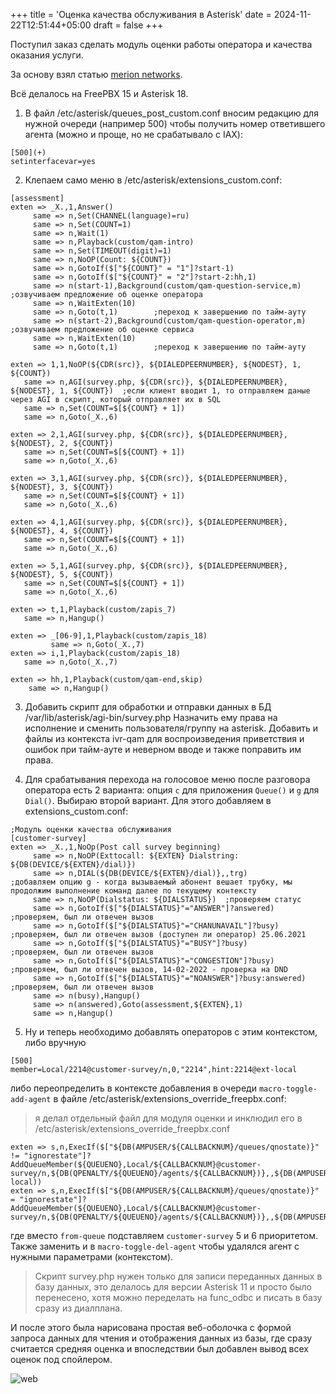 +++
title = 'Оценка качества обслуживания в Asterisk'
date = 2024-11-22T12:51:44+05:00
draft = false
+++

Поступил заказ сделать модуль оценки работы оператора и качества оказания услуги.

За основу взял статью [merion networks](https://dzen.ru/a/W_ZfFFGEzACpkDVw).

Всё делалось на FreePBX 15 и Asterisk 18.

1. В файл /etc/asterisk/queues_post_custom.conf вносим редакцию для нужной очереди (например 500) чтобы получить номер ответившего агента (можно и проще, но не срабатывало с IAX):

```
[500](+)
setinterfacevar=yes
```
2. Клепаем само меню в /etc/asterisk/extensions_custom.conf:

```
[assessment]
exten => _X.,1,Answer()
     same => n,Set(CHANNEL(language)=ru)
     same => n,Set(COUNT=1)
     same => n,Wait(1)
     same => n,Playback(custom/qam-intro)
     same => n,Set(TIMEOUT(digit)=1)
     same => n,NoOP(Count: ${COUNT})
     same => n,GotoIf($["${COUNT}" = "1"]?start-1)
     same => n,GotoIf($["${COUNT}" = "2"]?start-2:hh,1)
     same => n(start-1),Background(custom/qam-question-service,m)       ;озвучиваем предложение об оценке оператора
     same => n,WaitExten(10)
     same => n,Goto(t,1)        ;переход к завершению по тайм-ауту
     same => n(start-2),Background(custom/qam-question-operator,m)      ;озвучиваем предложение об оценке сервиса
     same => n,WaitExten(10)
     same => n,Goto(t,1)        ;переход к завершению по тайм-ауту

exten => 1,1,NoOP(${CDR(src)}, ${DIALEDPEERNUMBER}, ${NODEST}, 1, ${COUNT})
   same => n,AGI(survey.php, ${CDR(src)}, ${DIALEDPEERNUMBER}, ${NODEST}, 1, ${COUNT})  ;если клиент вводит 1, то отправляем даные через AGI в скрипт, который отправляет их в SQL
   same => n,Set(COUNT=$[${COUNT} + 1])
   same => n,Goto(_X.,6)

exten => 2,1,AGI(survey.php, ${CDR(src)}, ${DIALEDPEERNUMBER}, ${NODEST}, 2, ${COUNT})
   same => n,Set(COUNT=$[${COUNT} + 1])
   same => n,Goto(_X.,6)

exten => 3,1,AGI(survey.php, ${CDR(src)}, ${DIALEDPEERNUMBER}, ${NODEST}, 3, ${COUNT})
   same => n,Set(COUNT=$[${COUNT} + 1])
   same => n,Goto(_X.,6)

exten => 4,1,AGI(survey.php, ${CDR(src)}, ${DIALEDPEERNUMBER}, ${NODEST}, 4, ${COUNT})
   same => n,Set(COUNT=$[${COUNT} + 1])
   same => n,Goto(_X.,6)

exten => 5,1,AGI(survey.php, ${CDR(src)}, ${DIALEDPEERNUMBER}, ${NODEST}, 5, ${COUNT})
   same => n,Set(COUNT=$[${COUNT} + 1])
   same => n,Goto(_X.,6)

exten => t,1,Playback(custom/zapis_7)
   same => n,Hangup()

exten => _[06-9],1,Playback(custom/zapis_18)
         same => n,Goto(_X.,7)
exten => i,1,Playback(custom/zapis_18)
   same => n,Goto(_X.,7)

exten => hh,1,Playback(custom/qam-end,skip)
    same => n,Hangup()
```

3. Добавить скрипт для обработки и отправки данных в БД /var/lib/asterisk/agi-bin/survey.php
Назначить ему права на исполнение и сменить пользователя/группу на asterisk.
Добавить и файлы из контекста ivr-qam для воспроизведения приветствия и ошибок при тайм-ауте и неверном вводе и также поправить им права.

4. Для срабатывания перехода на голосовое меню после разговора оператора есть 2 варианта: опция `c` для приложения `Queue()` и `g` для `Dial()`.
Выбираю второй вариант. Для этого добавляем в extensions_custom.conf:

```
;Модуль оценки качества обслуживания
[customer-survey]
exten => _X.,1,NoOp(Post call survey beginning)
     same => n,NoOP(Exttocall: ${EXTEN} Dialstring: ${DB(DEVICE/${EXTEN}/dial)})
     same => n,DIAL(${DB(DEVICE/${EXTEN}/dial)},,trg)           ;добавляем опцию g - когда вызываемый абонент вешает трубку, мы продолжим выполнение команд далее по текущему контексту
     same => n,NoOP(Dialstatus: ${DIALSTATUS})  ;проверяем статус
     same => n,GotoIf($["${DIALSTATUS}"="ANSWER"]?answered)     ;проверяем, был ли отвечен вызов
     same => n,GotoIf($["${DIALSTATUS}"="CHANUNAVAIL"]?busy)    ;проверяем, был ли отвечен вызов (доступен ли оператор) 25.06.2021
     same => n,GotoIf($["${DIALSTATUS}"="BUSY"]?busy)           ;проверяем, был ли отвечен вызов
     same => n,GotoIf($["${DIALSTATUS}"="CONGESTION"]?busy)             ;проверяем, был ли отвечен вызов, 14-02-2022 - проверка на DND
     same => n,GotoIf($["${DIALSTATUS}"="NOANSWER"]?busy:answered)      ;проверяем, был ли отвечен вызов
     same => n(busy),Hangup()
     same => n(answered),Goto(assessment,${EXTEN},1)
     same => n,Hangup()
```

5. Ну и теперь необходимо добавлять операторов с этим контекстом, либо вручную

```
[500]
member=Local/2214@customer-survey/n,0,"2214",hint:2214@ext-local
```

либо переопределить в контексте добавления в очереди `macro-toggle-add-agent` в файле /etc/asterisk/extensions_override_freepbx.conf:

> я делал отдельный файл для модуля оценки и инклюдил его в /etc/asterisk/extensions_override_freepbx.conf

```
exten => s,n,ExecIf($["${DB(AMPUSER/${CALLBACKNUM}/queues/qnostate)}" != "ignorestate"]?AddQueueMember(${QUEUENO},Local/${CALLBACKNUM}@customer-survey/n,${DB(QPENALTY/${QUEUENO}/agents/${CALLBACKNUM})},,${DB(AMPUSER/${CALLBACKNUM}/cidname)},hint:${CALLBACKNUM}@ext-local))
exten => s,n,ExecIf($["${DB(AMPUSER/${CALLBACKNUM}/queues/qnostate)}" = "ignorestate"]?AddQueueMember(${QUEUENO},Local/${CALLBACKNUM}@customer-survey/n,${DB(QPENALTY/${QUEUENO}/agents/${CALLBACKNUM})},,${DB(AMPUSER/${CALLBACKNUM}/cidname)}))
```
где вместо `from-queue` подставляем `customer-survey` 5 и 6 приоритетом.
Также заменить и в `macro-toggle-del-agent` чтобы удалялся агент с нужными параметрами (контекстом).

> Скрипт survey.php нужен только для записи переданных данных в базу данных, это делалось для версии Asterisk 11 и просто было перенесено, хотя можно переделать на func_odbc и писать в базу сразу из диалплана.

И после этого была нарисована простая веб-оболочка с формой запроса данных для чтения и отображения данных из базы, где сразу считается средняя оценка и впоследствии был добавлен вывод всех оценок под спойлером.

![web](/_resources/qam_web.png)